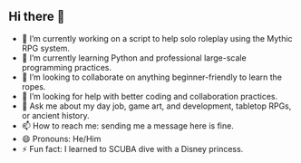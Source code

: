 ## Hi there 👋

- 🔭 I’m currently working on a script to help solo roleplay using the Mythic RPG system.
- 🌱 I’m currently learning Python and professional large-scale programming practices.
- 👯 I’m looking to collaborate on anything beginner-friendly to learn the ropes.
- 🤔 I’m looking for help with better coding and collaboration practices.
- 💬 Ask me about my day job, game art, and development, tabletop RPGs, or ancient history.
- 📫 How to reach me: sending me a message here is fine.
- 😄 Pronouns: He/Him
- ⚡ Fun fact: I learned to SCUBA dive with a Disney princess. 
